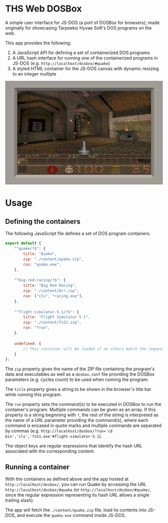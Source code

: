 # THS Web DOSBox

A simple user interface for JS-DOS (a port of DOSBox for browsers); made originally for showcasing Tarpeeksi Hyvae Soft's DOS programs on the web.

This app provides the following:
1. A JavaScript API for defining a set of containerized DOS programs 
2. A URL hash interface for running one of the containerized programs in JS-DOS (e.g. `http://localhost/dosbox/#quake`)
3. A styled HTML container for the JS-DOS canvas with dynamic resizing to an integer multiple

![](./screenshots/ths-web-dosbox-1.png)

# Usage

## Defining the containers

The following JavaScript file defines a set of DOS program containers.

```javascript
export default {
    "^quake/?$": {
        title: "Quake",
        zip: "./content/quake.zip",
        run: "quake.exe",
    },

    "^big-red-racing/?$": {
        title: "Big Red Racing",
        zip: "./content/brr.zip",
        run: ["cls", "racing.exe"],
    },

    "^flight-simulator-5.1/?$": {
        title: "Flight Simulator 5.1",
        zip: "./content/fs51.zip",
        run: "?run",
    },

    undefined: {
        // This container will be loaded if no others match the request. 
    }
};
```

The `zip` property gives the name of the ZIP file containing the program's data and executables as well as a `dosbox.conf` file providing the DOSBox parameters (e.g. cycles count) to be used when running the program.

The `title` property gives a string to be shown in the browser's title bar while running this program.

The `run` property sets the command(s) to be executed in DOSBox to run the container's program. Multiple commands can be given as an array. If this property is a string beginning with `?`, the rest of the string is interpreted as the name of a URL parameter providing the command(s), where each command is encased in quote marks and multiple commands are separated by commas (e.g. `http://localhost/dosbox/?run='cd bin','cls','fs51.exe'#flight-simulator-5.1`).

The object keys are regular expressions that identify the hash URL associated with the corresponding content.

## Running a container

With the containers as defined above and the app hosted at `http://localhost/dosbox/`, you can run Quake by accessing the URL `http://localhost/dosbox/#quake` (or `http://localhost/dosbox/#quake/`, since the regular expression representing its hash URL allows a single trailing slash).

The app will fetch the `./content/quake.zip` file, load its contents into JS-DOS, and execute the `quake.exe` command inside JS-DOS.
